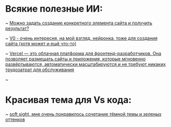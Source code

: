 # Всякие полезные ИИ:

~ [Можно задать создание конкретного элемента сайта и получить результат?](https://www.webcrumbs.org/frontend-ai)

~ [V0 - очень интересня, на мой взгляд, нейронка, тоже для создания сайта (хотя может и ещё что-то)](https://v0.dev/)

~ [Vercel — это облачная платформа для фронтенд-разработчиков. Она позволяет размещать сайты и приложения, которые мгновенно развёртываются, автоматически масштабируются и не требуют никаких трудозатрат для обслуживания](https://vercel.com)

~ 

# Красивая тема для Vs кода:

~ [soft sight, мне очень понравилось сочетание тёмной темы и зеленых оттенков](https://marketplace.visualstudio.com/items?itemName=sajibsrs.soft-sight)
